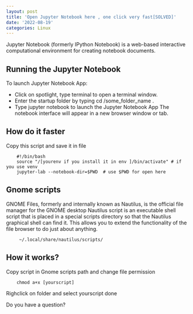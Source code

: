```yaml
---
layout: post
title: 'Open Jupyter Notebook here , one click very fast[SOLVED]'
date: '2022-08-19'
categories: Linux
---
```

Jupyter Notebook (formerly IPython Notebook) is a web-based interactive computational environment for creating notebook documents. 

## Running the Jupyter Notebook
    
To launch Jupyter Notebook App:
- Click on spotlight, type terminal to open a terminal window.
- Enter the startup folder by typing cd /some_folder_name .
- Type jupyter notebook to launch the Jupyter Notebook App The notebook interface will appear in a new browser window or tab.

## How do it faster

Copy  this script and save it in file 

        #!/bin/bash
        source "/[yourenv if you install it in env ]/bin/activate" # if you use venv
        jupyter-lab --notebook-dir=$PWD  # use $PWD for open here


## Gnome scripts

GNOME Files, formerly and internally known as Nautilus, is the official file manager for the GNOME desktop
Nautilus script is an executable shell script that is placed in a special scripts directory so that the Nautilus graphical shell can find it. This allows you to extend the functionality of the file browser to do just about anything.

         ~/.local/share/nautilus/scripts/

## How it works?

Copy script in Gnome scripts path and change file permission

        chmod a+x [yourscript]

Righclick on folder and select yourscript 
done

Do you have a question?
